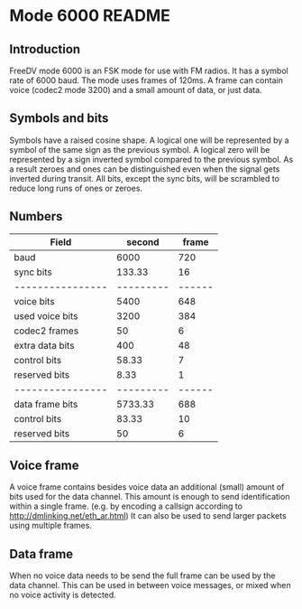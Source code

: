 # Mode 6000 README

## Introduction

FreeDV mode 6000 is an FSK mode for use with FM radios.
It has a symbol rate of 6000 baud.
The mode uses frames of 120ms.
A frame can contain voice (codec2 mode 3200) and a small amount of data, or just data.


## Symbols and bits

Symbols have a raised cosine shape.
A logical one will be represented by a symbol of the same sign as the previous symbol.
A logical zero will be represented by a sign inverted symbol compared to the previous symbol.
As a result zeroes and ones can be distinguished even when the signal gets inverted during transit.
All bits, except the sync bits, will be scrambled to reduce long runs of ones or zeroes.


## Numbers

Field           | second  | frame
----------------|---------|------
baud            | 6000    | 720
sync bits       |  133.33 |  16
----------------|---------|------
voice bits      | 5400    | 648
used voice bits | 3200    | 384
codec2 frames   |   50    |   6
extra data bits |  400    |  48
control bits    |   58.33 |   7
reserved bits   |    8.33 |   1
----------------|---------|------
data frame bits | 5733.33 | 688
control bits    |   83.33 |  10
reserved bits   |   50    |   6


## Voice frame

A voice frame contains besides voice data an additional (small) amount of bits used for the data channel.
This amount is enough to send identification within a single frame.
(e.g. by encoding a callsign according to http://dmlinking.net/eth_ar.html)
It can also be used to send larger packets using multiple frames.


## Data frame

When no voice data needs to be send the full frame can be used by the data channel.
This can be used in between voice messages, or mixed when no voice activity is detected.

